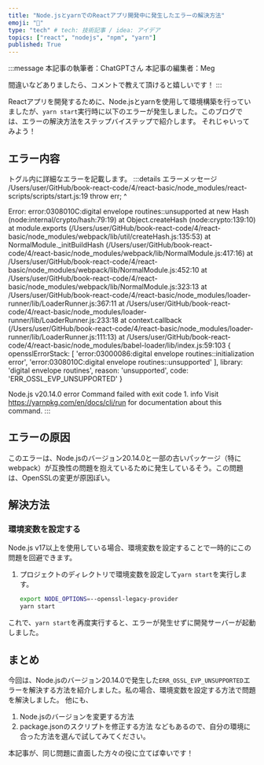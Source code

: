```yaml
---
title: "Node.jsとyarnでのReactアプリ開発中に発生したエラーの解決方法"
emoji: "🧵"
type: "tech" # tech: 技術記事 / idea: アイデア
topics: ["react", "nodejs", "npm", "yarn"]
published: True
---
```

:::message
本記事の執筆者：ChatGPTさん
本記事の編集者：Meg

間違いなどありましたら、コメントで教えて頂けると嬉しいです！
:::

Reactアプリを開発するために、Node.jsとyarnを使用して環境構築を行っていましたが、`yarn start`実行時に以下のエラーが発生しました。このブログでは、エラーの解決方法をステップバイステップで紹介します。
それじゃいってみよう！

## エラー内容
トグル内に詳細なエラーを記載します。
:::details エラーメッセージ
/Users/user/GitHub/book-react-code/4/react-basic/node_modules/react-scripts/scripts/start.js:19
  throw err;
  ^

Error: error:0308010C:digital envelope routines::unsupported
    at new Hash (node:internal/crypto/hash:79:19)
    at Object.createHash (node:crypto:139:10)
    at module.exports (/Users/user/GitHub/book-react-code/4/react-basic/node_modules/webpack/lib/util/createHash.js:135:53)
    at NormalModule._initBuildHash (/Users/user/GitHub/book-react-code/4/react-basic/node_modules/webpack/lib/NormalModule.js:417:16)
    at /Users/user/GitHub/book-react-code/4/react-basic/node_modules/webpack/lib/NormalModule.js:452:10
    at /Users/user/GitHub/book-react-code/4/react-basic/node_modules/webpack/lib/NormalModule.js:323:13
    at /Users/user/GitHub/book-react-code/4/react-basic/node_modules/loader-runner/lib/LoaderRunner.js:367:11
    at /Users/user/GitHub/book-react-code/4/react-basic/node_modules/loader-runner/lib/LoaderRunner.js:233:18
    at context.callback (/Users/user/GitHub/book-react-code/4/react-basic/node_modules/loader-runner/lib/LoaderRunner.js:111:13)
    at /Users/user/GitHub/book-react-code/4/react-basic/node_modules/babel-loader/lib/index.js:59:103 {
  opensslErrorStack: [
    'error:03000086:digital envelope routines::initialization error',
    'error:0308010C:digital envelope routines::unsupported'
  ],
  library: 'digital envelope routines',
  reason: 'unsupported',
  code: 'ERR_OSSL_EVP_UNSUPPORTED'
}

Node.js v20.14.0
error Command failed with exit code 1.
info Visit https://yarnpkg.com/en/docs/cli/run for documentation about this command.
:::


## エラーの原因

このエラーは、Node.jsのバージョン20.14.0と一部の古いパッケージ（特にwebpack）が互換性の問題を抱えているために発生しているそう。この問題は、OpenSSLの変更が原因ぽい。

## 解決方法

### 環境変数を設定する

Node.js v17以上を使用している場合、環境変数を設定することで一時的にこの問題を回避できます。

1. プロジェクトのディレクトリで環境変数を設定して`yarn start`を実行します。

    ```sh
    export NODE_OPTIONS=--openssl-legacy-provider
    yarn start
    ```

これで、`yarn start`を再度実行すると、エラーが発生せずに開発サーバーが起動しました。

## まとめ

今回は、Node.jsのバージョン20.14.0で発生した`ERR_OSSL_EVP_UNSUPPORTED`エラーを解決する方法を紹介しました。私の場合、環境変数を設定する方法で問題を解決しました。
他にも、
1. Node.jsのバージョンを変更する方法
2. package.jsonのスクリプトを修正する方法
などもあるので、自分の環境に合った方法を選んで試してみてください。

本記事が、同じ問題に直面した方々の役に立てば幸いです！
